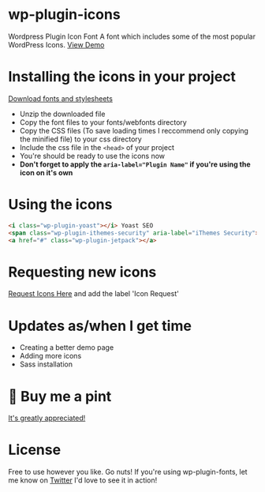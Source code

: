 # wp-plugin-icons
Wordpress Plugin Icon Font
A font which includes some of the most popular WordPress Icons.
[View Demo](https://dancanetti.github.io/wp-plugin-icons/)

# Installing the icons in your project
[Download fonts and stylesheets](https://github.com/DanCanetti/wp-plugin-icons/archive/master.zip)
- Unzip the downloaded file
- Copy the font files to your fonts/webfonts directory
- Copy the CSS files (To save loading times I reccommend only copying the minified file) to your css directory
- Include the css file in the ```<head>``` of your project
- You're should be ready to use the icons now
- **Don't forget to apply the ```aria-label="Plugin Name"``` if you're using the icon on it's own**

# Using the icons
``` html
<i class="wp-plugin-yoast"></i> Yoast SEO
<span class="wp-plugin-ithemes-security" aria-label="iThemes Security"></span>
<a href="#" class="wp-plugin-jetpack"></a>
```

# Requesting new icons
[Request Icons Here](https://github.com/DanCanetti/wp-plugin-icons/issues) and add the label 'Icon Request'

# Updates as/when I get time
- Creating a better demo page
- Adding more icons
- Sass installation

#  🍺 Buy me a pint
[It's greatly appreciated!](http://bit.ly/wp-plugin-icon-donation)

# License
Free to use however you like. Go nuts!
If you're using wp-plugin-fonts, let me know on [Twitter](https://twitter.com/Dan_Canetti) I'd love to see it in action!
